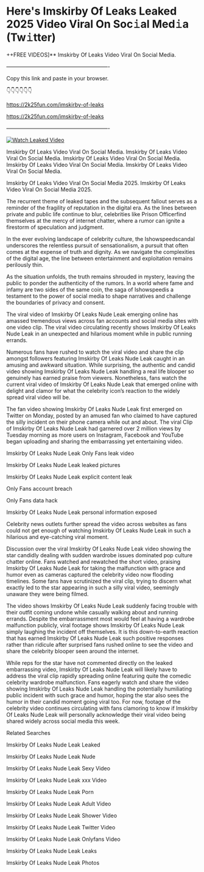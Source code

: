 # Here's Imskirby Of Leaks Leaked 2025 Video Viral On Soc𝚒al Med𝚒a (Tw𝚒tter)

++FREE VIDEOS]** Imskirby Of Leaks Video Viral On Social Media.

———————————————————-

Copy this link and paste in your browser.

👇👇👇👇👇👇

https://2k25fun.com/imskirby-of-leaks

https://2k25fun.com/imskirby-of-leaks

———————————————————-

[![Watch Leaked Video](https://miro.medium.com/v2/resize:fit:828/format:webp/1*cilzJN44JGOrTw9NJCrNHA.gif "Watch Leaked Video")](https://2k25fun.com/imskirby-of-leaks)

Imskirby Of Leaks Video Viral On Social Media. Imskirby Of Leaks Video Viral On Social Media. Imskirby Of Leaks Video Viral On Social Media. Imskirby Of Leaks Video Viral On Social Media. Imskirby Of Leaks Video Viral On Social Media.

Imskirby Of Leaks Video Viral On Social Media 2025. Imskirby Of Leaks Video Viral On Social Media 2025.

The recurrent theme of leaked tapes and the subsequent fallout serves as a reminder of the fragility of reputation in the digital era. As the lines between private and public life continue to blur, celebrities like Prison Officerfind themselves at the mercy of internet chatter, where a rumor can ignite a firestorm of speculation and judgment.

In the ever evolving landscape of celebrity culture, the Ishowspeedscandal underscores the relentless pursuit of sensationalism, a pursuit that often comes at the expense of truth and dignity. As we navigate the complexities of the digital age, the line between entertainment and exploitation remains perilously thin.

As the situation unfolds, the truth remains shrouded in mystery, leaving the public to ponder the authenticity of the rumors. In a world where fame and infamy are two sides of the same coin, the saga of Ishowspeedis a testament to the power of social media to shape narratives and challenge the boundaries of privacy and consent.

The viral video of Imskirby Of Leaks Nude Leak emerging online has amassed tremendous views across fan accounts and social media sites with one video clip. The viral video circulating recently shows Imskirby Of Leaks Nude Leak in an unexpected and hilarious moment while in public running errands.

Numerous fans have rushed to watch the viral video and share the clip amongst followers featuring Imskirby Of Leaks Nude Leak caught in an amusing and awkward situation. While surprising, the authentic and candid video showing Imskirby Of Leaks Nude Leak handling a real life blooper so genuinely has earned praise from viewers. Nonetheless, fans watch the current viral video of Imskirby Of Leaks Nude Leak that emerged online with delight and clamor for what the celebrity icon’s reaction to the widely spread viral video will be.

The fan video showing Imskirby Of Leaks Nude Leak first emerged on Twitter on Monday, posted by an amused fan who claimed to have captured the silly incident on their phone camera while out and about. The viral Clip of Imskirby Of Leaks Nude Leak had garnered over 2 million views by Tuesday morning as more users on Instagram, Facebook and YouTube began uploading and sharing the embarrassing yet entertaining video.

Imskirby Of Leaks Nude Leak Only Fans leak video

Imskirby Of Leaks Nude Leak leaked pictures

Imskirby Of Leaks Nude Leak explicit content leak

Only Fans account breach

Only Fans data hack

Imskirby Of Leaks Nude Leak personal information exposed

Celebrity news outlets further spread the video across websites as fans could not get enough of watching Imskirby Of Leaks Nude Leak in such a hilarious and eye-catching viral moment.

Discussion over the viral Imskirby Of Leaks Nude Leak video showing the star candidly dealing with sudden wardrobe issues dominated pop culture chatter online. Fans watched and rewatched the short video, praising Imskirby Of Leaks Nude Leak for taking the malfunction with grace and humor even as cameras captured the celebrity video now flooding timelines. Some fans have scrutinized the viral clip, trying to discern what exactly led to the star appearing in such a silly viral video, seemingly unaware they were being filmed.

The video shows Imskirby Of Leaks Nude Leak suddenly facing trouble with their outfit coming undone while casually walking about and running errands. Despite the embarrassment most would feel at having a wardrobe malfunction publicly, viral footage shows Imskirby Of Leaks Nude Leak simply laughing the incident off themselves. It is this down-to-earth reaction that has earned Imskirby Of Leaks Nude Leak such positive responses rather than ridicule after surprised fans rushed online to see the video and share the celebrity blooper seen around the internet.

While reps for the star have not commented directly on the leaked embarrassing video, Imskirby Of Leaks Nude Leak will likely have to address the viral clip rapidly spreading online featuring quite the comedic celebrity wardrobe malfunction. Fans eagerly watch and share the video showing Imskirby Of Leaks Nude Leak handling the potentially humiliating public incident with such grace and humor, hoping the star also sees the humor in their candid moment going viral too. For now, footage of the celebrity video continues circulating with fans clamoring to know if Imskirby Of Leaks Nude Leak will personally acknowledge their viral video being shared widely across social media this week.

Related Searches

Imskirby Of Leaks Nude Leak Leaked

Imskirby Of Leaks Nude Leak Nude

Imskirby Of Leaks Nude Leak Sexy Video

Imskirby Of Leaks Nude Leak xxx Video

Imskirby Of Leaks Nude Leak Porn

Imskirby Of Leaks Nude Leak Adult Video

Imskirby Of Leaks Nude Leak Shower Video

Imskirby Of Leaks Nude Leak Twitter Video

Imskirby Of Leaks Nude Leak Onlyfans Video

Imskirby Of Leaks Nude Leak Leaks

Imskirby Of Leaks Nude Leak Photos